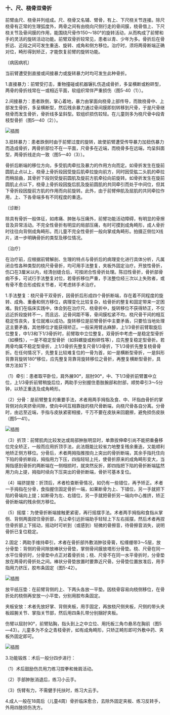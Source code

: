 ### 十、尺、桡骨双骨折

前臂由尺、桡骨并列组成。尺、桡骨又名辅、臂骨，有上、下尺桡关节连接。除尺桡骨有正常的生理弧度外，两骨之间有由桡向尺侧行走的骨间膜，桡骨借上、下尺桡关节及骨间膜的作用，能围绕尺骨作150〜180°的旋转活动，从而构成了前臂和手的灵活的旋转活动功能。前臂双骨折较常见，患者以青、少年为多。骨折后在骨折远、近段之间可发生重迭、旋转、成角和侧方移位。治疗时，须将两骨断端正确对位，畸形得到矫正，才能恢复前臂的旋转功能。

〔病因病机〕

当前臂遭受到直接或间接暴力或旋转暴力时均可发生此种骨折。

1.直接暴力：前臂受打击，重物撞碰或机器辗扎伤造成骨折，多呈横断或粉碎型，两骨的骨折线常在一或相近平面，软组织常伴严重损伤（图5-40（1））。

2.间接暴力：患者跌倒，掌心着地，暴力由掌面向桡骨上部传导，而致桡骨中、上部发生骨折，多呈横断型，然后残余暴力通过骨间膜即刻转移到尺骨，于是尺骨继桡骨而发生骨折，骨折线多呈斜型。软组织损伤较轻。在儿童则多为桡尺骨中段青枝型骨折（图5—40（2））。

![插图](./img/5-40.jpg)

3.扭转暴力：患者跌倒时由于前臂过度的旋转，故使前臂遭受传导暴力加扭伤暴力而造成骨折，两骨折部位不在一平面，尺骨多在近端，而桡骨多在远端，均呈斜面型，两骨折线走向一致（图5—40（3））。

骨折后断端的移位方向，多受肌肉牵拉及暴力的作用方向而定。如骨折发生在旋前圆肌止点以上，桡骨上骨折段因受旋后肌牵拉旋向前方，同时因受肱二头肌的牵拉而稍屈曲，其骨折下段则受旋前圆肌及旋前方肌牵拉向前旋转。如骨折发生在旋前圆肌止点以下，桡骨上骨折段因旋后肌及旋前圆肌的共同牵引而处于中间位，但其下骨折段因旋前方肌的作用而向前旋转。此外，由于前臂伸肌及屈肌的共同牵拉作用，上、下各骨端多有不同程度的重迭。

〔诊断〕

除具有骨折一般体征，如疼痛、肿胀与压痛外，前臂功能活动障碍，有明显的骨擦音及异常活动。不完全性骨折有明显的局部压痛，有时可摸到成角畸形，成人骨折时往往向背侧成角畸形。而儿童不完全性骨折一般向掌成角畸形。拍摄正侧位X线片，进一步明确骨折的类型及移位情况。

〔治疗〕

在治疗前，应根据前臂解剖、生理的特点与骨折后的病理变化进行具体分析，凡属闭合性各种类型的桡尺骨骨折，均可用手法整复，夹板外固定治疗。开放性骨折，伤口在3厘米以内，经清创缝合后，可按闭合性骨折处理。陈旧性骨折，骨折部骨痂不多，可试行手法整复对位，若骨折移位严重，手法整位经三次以上失败者，或有骨不愈合形成假关节者，可考虑转手术治疗。

1.手法整复：桡尺骨干双骨折，因骨折后形成四个骨折断端，存在着不同程度的旋转、成角、重叠和侧方移位，病理变化比较复杂，给骨折的整复和固定带来一定困难。我们在临床实践中，体会到在治疗尺、桡骨折中，旋转移位不获得矫正，不仅远近折段旋转不一，而且远、近骨间距不等，骨间膜松紧不均，桡尺骨干间的相互稳定性丧失，复位就难以成功。旋转移位是前臂骨折中主要矛盾，只要恰当地处理这主要矛盾，其他移位才能获得矫正。一般采用臂丛麻醉，上1/3骨折前臂取旋后位整复，中1/3和下1/3骨折时，前臂取中立位整复。双骨折中考虑一是稳定型骨折（如横性），一是不稳定型骨折（如斜螺旋或粉碎性等），应先整复稳定型骨折。若两骨均属不稳定型骨折，上1/3骨折先整复尺骨1/3骨折，下1/3骨折先整复桡骨骨折。在任何情况下，先整复比较难复位的一骨为首，如一是横断型骨折，一是斜形背靠背旋转180°移位，应先整复背靠背旋转移位之骨折，再整复横断型骨折，具体方法如下：

（1）牵引：患者取平卧位，肩外展90°，屈肘90°，中、下1/3骨折前臂置中立位，上1/3骨折前臂稍旋后位，两助手分别握住患肢腕部和肘部，顺势牵引3〜5分钟，以矫正重迭及成角畸形。

（2）分骨：是前臂整复的重要手法，术者用两手拇指及食、中、环指由骨折的掌背侧对向夹挤骨间隙，使向中间互相靠拢的桡尺骨断端，向桡尺骨各自分离。分骨时，由远至近端，手指与皮肤紧密相接，千万不要在皮肤来回磨擦，避免损伤皮肤（图5—41）。

![插图](./img/5-41.jpg)

（3）折顶：前臂肌肉比较发达或局部肿胀明显时，单靠拔伸牵引尚不能把重叠移位完全矫正，一般而应用折顶手法，此法既能比较省力地整复残余重迭，又能顺利地矫正侧方移位。分骨后，术者两拇指推按向上突出的骨折断端，其余手指托住向下陷的骨折断段，拇指用力下压，四指轻轻上托，使骨折原来的成角畸形变大，当拇指感到骨折的两断端在一侧相损时，就突然反折，即四指把下陷的骨折断端猛然用力向上提，拇指时续向下压突出的骨折断端，骨折可基本复位。

（4）端挤提按：折顶后，术者检查断骨情况，如仍有一些错位，再予矫正。术者一手拇指在分骨，食指握住固定骨折一端，如果断骨为上、下错位，另一手就把下陷的骨端向上提；如断骨为左、右错位，另一手就把骨折另一端向中心推挤，矫正骨折断端的残余侧方移位。

（5）摇摆：为使骨折断端接触更紧密，再行摇摆手法。术者两手拇指和食指从掌侧、背侧两面捏住骨折部，先让牵引远折端助手轻轻上下左右摇摆，然后术者再捏住骨折部上下摇动，摇动时可听到（或感到）轻微的骨擦音，待骨擦音消失，说明骨折已复位稳定。

2.固定：两助手维持牵引，术者在骨折部外敷消肿驳骨膏，松缠绷带3〜5层，放分骨垫：背侧的骨间隙放棒状分骨垫，掌侧骨间膜放塔形分骨垫。桡、尺骨在同一水平位骨折时，分骨垫中点正对着骨折处；桡、尺骨不在同一水平骨折时，分骨垫放在两骨的骨折处之间。棒状分骨垫放置时要靠近尺骨。分骨垫位置放准后，用手指用力挤压，胶布条固定（图5-42）。

![插图](./img/5-42.jpg)

放平纸压垫：在前臂背侧的上、下两头各放一平垫。因桡骨容易向桡侧移位，在骨折处的桡侧再安放一小平垫，分别用胶布条固定。

夹板安放：术者先放好掌、背侧夹板，用手固定，再放桡尺侧夹板，尺侧的带头夹板超腕关节、掌指关节部，然后用四条扎带分别捆好夹板。

伤臂以屈肘90°，前臂贴胸，指头到上之中立位、用托板三角巾悬吊在胸前（图5—43）。儿童多为不全之青枝骨折，如有成角畸形，只矫正畸形即可外敷中药、夹板外固定即可。

![插图](./img/5-43.jpg)

3.功能锻炼：术后一般分四步进行：

（1）术后鼓励伤员用力练习捏拳和耸肩活动。

（2）手部肿胀消退后，练习小云手。

（3）伤臂有力，不需健手托扶时，练习大云手。

4.成人一般在18周后（儿童4周）骨折临床愈合，去除外固定夹板、练习反转手，外用四肢损伤洗方。
